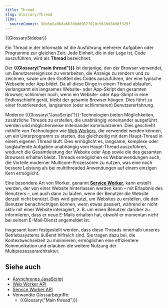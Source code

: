 ```yaml
---
title: Thread
slug: Glossary/Thread
l10n:
  sourceCommit: 50e5e8a9b8a6b7d0dd9877610c9639d8b90f329f
---
```


{{GlossarySidebar}}

Ein Thread in der Informatik ist die Ausführung mehrerer Aufgaben oder Programme zur gleichen Zeit. Jede Einheit, die in der Lage ist, Code auszuführen, wird als **Thread** bezeichnet.

Der **{{Glossary("main thread")}}** ist derjenige, den der Browser verwendet, um Benutzerereignisse zu verarbeiten, die Anzeige zu rendern und zu zeichnen, sowie um den Großteil des Codes auszuführen, der eine typische Webseite oder App bildet. Da all diese Dinge in einem Thread ablaufen, verlangsamt ein langsames Website- oder App-Skript den gesamten Browser; schlimmer noch, wenn ein Website- oder App-Skript in eine Endlosschleife gerät, bleibt der gesamte Browser hängen. Dies führt zu einer frustrierenden, langsamen (oder schlimmeren) Benutzererfahrung.

Moderne {{Glossary("JavaScript")}}-Technologien bieten Möglichkeiten, zusätzliche Threads zu erstellen, die unabhängig voneinander ausgeführt werden und möglicherweise miteinander kommunizieren. Dies geschieht mithilfe von Technologien wie [Web Workers](/de/docs/Web/API/Web_Workers_API), die verwendet werden können, um ein Unterprogramm zu starten, das gleichzeitig mit dem Haupt-Thread in einem eigenen Thread läuft. Dies ermöglicht es, langsame, komplexe oder langlaufende Aufgaben unabhängig vom Haupt-Thread auszuführen, wodurch die Gesamtleistung der Website oder App sowie die des gesamten Browsers erhalten bleibt. Threads ermöglichen es Webanwendungen auch, die Vorteile moderner Multicore-Prozessoren zu nutzen, was eine noch bessere Leistung als bei multithreaded Anwendungen auf einem einzigen Kern ermöglicht.

Eine besondere Art von Worker, genannt **[Service Worker](/de/docs/Web/API/Service_Worker_API)**, kann erstellt werden, der von einer Website hinterlassen werden kann – mit Erlaubnis des Benutzers –, um auch dann zu laufen, wenn der Benutzer die Website derzeit nicht benutzt. Dies wird genutzt, um Websites zu erstellen, die den Benutzer benachrichtigen können, wenn etwas passiert, während er nicht aktiv mit einer Website interagiert, z. B. um einen Benutzer darüber zu informieren, dass er neue E-Mails erhalten hat, obwohl er momentan nicht bei seinem E-Mail-Dienst angemeldet ist.

Insgesamt kann festgestellt werden, dass diese Threads innerhalb unseres Betriebssystems äußerst hilfreich sind. Sie tragen dazu bei, die Kontextwechselzeit zu minimieren, ermöglichen eine effizientere Kommunikation und erlauben die weitere Nutzung der Multiprozessorarchitektur.

## Siehe auch

- [Asynchrones JavaScript](/de/docs/Learn/JavaScript/Asynchronous)
- [Web Worker API](/de/docs/Web/API/Web_Workers_API)
- [Service Worker API](/de/docs/Web/API/Service_Worker_API)
- Verwandte Glossarbegriffe:
  - {{Glossary("Main thread")}}
